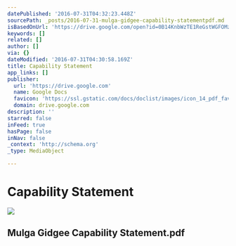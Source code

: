 ```yaml
---
datePublished: '2016-07-31T04:32:23.448Z'
sourcePath: _posts/2016-07-31-mulga-gidgee-capability-statementpdf.md
isBasedOnUrl: 'https://drive.google.com/open?id=0B14KnbWzTE1ReGstWGFOMzc2QkU'
keywords: []
related: []
author: []
via: {}
dateModified: '2016-07-31T04:30:58.169Z'
title: Capability Statement
app_links: []
publisher:
  url: 'https://drive.google.com'
  name: Google Docs
  favicon: 'https://ssl.gstatic.com/docs/doclist/images/icon_14_pdf_favicon.ico'
  domain: drive.google.com
description: ''
starred: false
inFeed: true
hasPage: false
inNav: false
_context: 'http://schema.org'
_type: MediaObject

---
```

# Capability Statement

<article style=""><img src="https://imgflo.herokuapp.com/graph/vahj1ThiexotieMo/6b04e0a642ed137b20861f89f1857a26/croprotate?cropheight=630&amp;cropwidth=915&amp;degrees=0&amp;input=https%3A%2F%2Flh4.googleusercontent.com%2FfS46MaA8EZYDF9A1eqjHauBbCN_soSxHaX0RRD-kqXbc0DPjknAn1A%3Dw1200-h630-p&amp;x=141&amp;y=0" /><h1>Mulga Gidgee Capability Statement.pdf</h1></article>